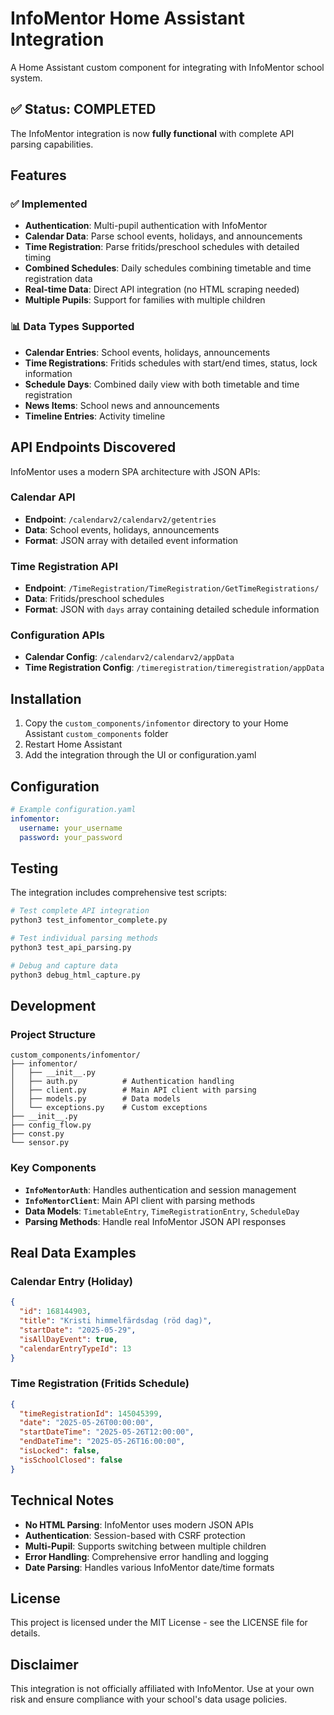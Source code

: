 # InfoMentor Home Assistant Integration

A Home Assistant custom component for integrating with InfoMentor school system.

## ✅ Status: COMPLETED

The InfoMentor integration is now **fully functional** with complete API parsing capabilities.

## Features

### ✅ Implemented
- **Authentication**: Multi-pupil authentication with InfoMentor
- **Calendar Data**: Parse school events, holidays, and announcements
- **Time Registration**: Parse fritids/preschool schedules with detailed timing
- **Combined Schedules**: Daily schedules combining timetable and time registration data
- **Real-time Data**: Direct API integration (no HTML scraping needed)
- **Multiple Pupils**: Support for families with multiple children

### 📊 Data Types Supported
- **Calendar Entries**: School events, holidays, announcements
- **Time Registrations**: Fritids schedules with start/end times, status, lock information
- **Schedule Days**: Combined daily view with both timetable and time registration
- **News Items**: School news and announcements
- **Timeline Entries**: Activity timeline

## API Endpoints Discovered

InfoMentor uses a modern SPA architecture with JSON APIs:

### Calendar API
- **Endpoint**: `/calendarv2/calendarv2/getentries`
- **Data**: School events, holidays, announcements
- **Format**: JSON array with detailed event information

### Time Registration API
- **Endpoint**: `/TimeRegistration/TimeRegistration/GetTimeRegistrations/`
- **Data**: Fritids/preschool schedules
- **Format**: JSON with `days` array containing detailed schedule information

### Configuration APIs
- **Calendar Config**: `/calendarv2/calendarv2/appData`
- **Time Registration Config**: `/timeregistration/timeregistration/appData`

## Installation

1. Copy the `custom_components/infomentor` directory to your Home Assistant `custom_components` folder
2. Restart Home Assistant
3. Add the integration through the UI or configuration.yaml

## Configuration

```yaml
# Example configuration.yaml
infomentor:
  username: your_username
  password: your_password
```

## Testing

The integration includes comprehensive test scripts:

```bash
# Test complete API integration
python3 test_infomentor_complete.py

# Test individual parsing methods
python3 test_api_parsing.py

# Debug and capture data
python3 debug_html_capture.py
```

## Development

### Project Structure
```
custom_components/infomentor/
├── infomentor/
│   ├── __init__.py
│   ├── auth.py          # Authentication handling
│   ├── client.py        # Main API client with parsing
│   ├── models.py        # Data models
│   └── exceptions.py    # Custom exceptions
├── __init__.py
├── config_flow.py
├── const.py
└── sensor.py
```

### Key Components

- **`InfoMentorAuth`**: Handles authentication and session management
- **`InfoMentorClient`**: Main API client with parsing methods
- **Data Models**: `TimetableEntry`, `TimeRegistrationEntry`, `ScheduleDay`
- **Parsing Methods**: Handle real InfoMentor JSON API responses

## Real Data Examples

### Calendar Entry (Holiday)
```json
{
  "id": 168144903,
  "title": "Kristi himmelfärdsdag (röd dag)",
  "startDate": "2025-05-29",
  "isAllDayEvent": true,
  "calendarEntryTypeId": 13
}
```

### Time Registration (Fritids Schedule)
```json
{
  "timeRegistrationId": 145045399,
  "date": "2025-05-26T00:00:00",
  "startDateTime": "2025-05-26T12:00:00",
  "endDateTime": "2025-05-26T16:00:00",
  "isLocked": false,
  "isSchoolClosed": false
}
```

## Technical Notes

- **No HTML Parsing**: InfoMentor uses modern JSON APIs
- **Authentication**: Session-based with CSRF protection
- **Multi-Pupil**: Supports switching between multiple children
- **Error Handling**: Comprehensive error handling and logging
- **Date Parsing**: Handles various InfoMentor date/time formats

## License

This project is licensed under the MIT License - see the LICENSE file for details.

## Disclaimer

This integration is not officially affiliated with InfoMentor. Use at your own risk and ensure compliance with your school's data usage policies. 